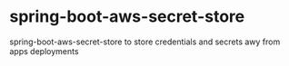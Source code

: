 # spring-boot-aws-secret-store
spring-boot-aws-secret-store to store credentials and secrets awy from apps deployments
